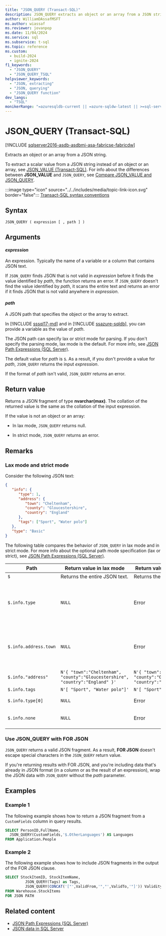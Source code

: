 ```yaml
---
title: "JSON_QUERY (Transact-SQL)"
description: JSON_QUERY extracts an object or an array from a JSON string.
author: WilliamDAssafMSFT
ms.author: wiassaf
ms.reviewer: jovanpop
ms.date: 11/04/2024
ms.service: sql
ms.subservice: t-sql
ms.topic: reference
ms.custom:
  - build-2024
  - ignite-2024
f1_keywords:
  - "JSON_QUERY"
  - "JSON_QUERY_TSQL"
helpviewer_keywords:
  - "JSON, extracting"
  - "JSON, querying"
  - "JSON_QUERY function"
dev_langs:
  - "TSQL"
monikerRange: "=azuresqldb-current || =azure-sqldw-latest || >=sql-server-2016 || >=sql-server-linux-2017 || =azuresqldb-mi-current || =fabric"
---
```

# JSON_QUERY (Transact-SQL)

[!INCLUDE [sqlserver2016-asdb-asdbmi-asa-fabricse-fabricdw](../../includes/applies-to-version/sqlserver2016-asdb-asdbmi-asa-fabricse-fabricdw.md)]

 Extracts an object or an array from a JSON string.  
  
 To extract a scalar value from a JSON string instead of an object or an array, see [JSON_VALUE (Transact-SQL)](json-value-transact-sql.md). For info about the differences between **JSON_VALUE** and `JSON_QUERY`, see [Compare JSON_VALUE and JSON_QUERY](../../relational-databases/json/validate-query-and-change-json-data-with-built-in-functions-sql-server.md#JSONCompare).  
  
 :::image type="icon" source="../../includes/media/topic-link-icon.svg" border="false"::: [Transact-SQL syntax conventions](../../t-sql/language-elements/transact-sql-syntax-conventions-transact-sql.md)  
  
## Syntax
  
```syntaxsql
JSON_QUERY ( expression [ , path ] )  
```  
  
## Arguments

#### *expression*
 An expression. Typically the name of a variable or a column that contains JSON text.  
  
 If `JSON_QUERY` finds JSON that is not valid in *expression* before it finds the value identified by *path*, the function returns an error. If `JSON_QUERY` doesn't find the value identified by *path*, it scans the entire text and returns an error if it finds JSON that is not valid anywhere in *expression*.  
  
#### *path*
 A JSON path that specifies the object or the array to extract.

In [!INCLUDE [sssql17-md](../../includes/sssql17-md.md)] and in [!INCLUDE [ssazure-sqldb](../../includes/ssazure-sqldb.md)], you can provide a variable as the value of *path*.

The JSON path can specify lax or strict mode for parsing. If you don't specify the parsing mode, lax mode is the default. For more info, see [JSON Path Expressions (SQL Server)](../../relational-databases/json/json-path-expressions-sql-server.md).  

The default value for *path* is `$`. As a result, if you don't provide a value for *path*, `JSON_QUERY` returns the input *expression*.

If the format of *path* isn't valid, `JSON_QUERY` returns an error.  
  
## Return value

 Returns a JSON fragment of type **nvarchar(max)**. The collation of the returned value is the same as the collation of the input expression.  
  
 If the value is not an object or an array:  
  
- In lax mode, `JSON_QUERY` returns null.  
  
- In strict mode, `JSON_QUERY` returns an error.  
  
## Remarks

### Lax mode and strict mode

 Consider the following JSON text:  
  
```json  
{
   "info": {
      "type": 1,
      "address": {
         "town": "Cheltenham",
         "county": "Gloucestershire",
         "country": "England"
      },
      "tags": ["Sport", "Water polo"]
   },
   "type": "Basic"
} 
```  
  
 The following table compares the behavior of `JSON_QUERY` in lax mode and in strict mode. For more info about the optional path mode specification (lax or strict), see [JSON Path Expressions (SQL Server)](../../relational-databases/json/json-path-expressions-sql-server.md).  
  
|Path|Return value in lax mode|Return value in strict mode|More info|  
|----------|------------------------------|---------------------------------|---------------|  
|`$`|Returns the entire JSON text.|Returns the entire JSON text.|N/a|  
|`$.info.type`|`NULL`|Error|Not an object or array.<br /><br /> Use `JSON_VALUE` instead.|  
|`$.info.address.town`|`NULL`|Error|Not an object or array.<br /><br /> Use `JSON_VALUE` instead.|
|`$.info."address"`|`N'{ "town":"Cheltenham", "county":"Gloucestershire", "country":"England" }'`|`N'{ "town":"Cheltenham", "county":"Gloucestershire", "country":"England" }'`|N/a|  
|`$.info.tags`|`N'[ "Sport", "Water polo"]'`|`N'[ "Sport", "Water polo"]'`|N/a|  
|`$.info.type[0]`|`NULL`|Error|Not an array.|  
|`$.info.none`|`NULL`|Error|Property does not exist.|  

<a id="using-json_query-with-for-json"></a>

### Use JSON_QUERY with FOR JSON

`JSON_QUERY` returns a valid JSON fragment. As a result, **FOR JSON** doesn't escape special characters in the `JSON_QUERY` return value.

If you're returning results with FOR JSON, and you're including data that's already in JSON format (in a column or as the result of an expression), wrap the JSON data with `JSON_QUERY` without the *path* parameter.

## Examples
  
### Example 1

 The following example shows how to return a JSON fragment from a `CustomFields` column in query results.  
  
```sql  
SELECT PersonID,FullName,
  JSON_QUERY(CustomFields,'$.OtherLanguages') AS Languages
FROM Application.People
```  
  
### Example 2

The following example shows how to include JSON fragments in the output of the FOR JSON clause.  
  
```sql  
SELECT StockItemID, StockItemName,
         JSON_QUERY(Tags) as Tags,
         JSON_QUERY(CONCAT('["',ValidFrom,'","',ValidTo,'"]')) ValidityPeriod
FROM Warehouse.StockItems
FOR JSON PATH
```  
  
## Related content

- [JSON Path Expressions (SQL Server)](../../relational-databases/json/json-path-expressions-sql-server.md)
- [JSON data in SQL Server](../../relational-databases/json/json-data-sql-server.md)
